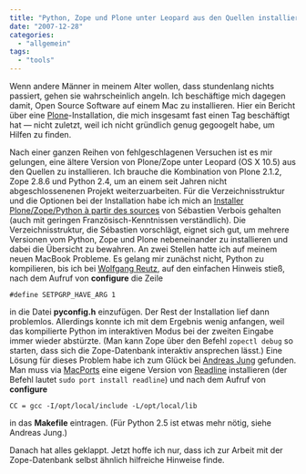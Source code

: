 ```yaml
---
title: "Python, Zope und Plone unter Leopard aus den Quellen installieren"
date: "2007-12-28"
categories: 
  - "allgemein"
tags: 
  - "tools"
---
```


Wenn andere Männer in meinem Alter wollen, dass stundenlang nichts passiert, gehen sie wahrscheinlich angeln. Ich beschäftige mich dagegen damit, Open Source Software auf einem Mac zu installieren. Hier ein Bericht über eine [Plone](http://plone.org/ "Plone CMS: Open Source Content Management")\-Installation, die mich insgesamt fast einen Tag beschäftigt hat — nicht zuletzt, weil ich nicht gründlich genug gegoogelt habe, um Hilfen zu finden.

Nach einer ganzen Reihen von fehlgeschlagenen Versuchen ist es mir gelungen, eine ältere Version von Plone/Zope unter Leopard (OS X 10.5) aus den Quellen zu installieren. Ich brauche die Kombination von Plone 2.1.2, Zope 2.8.6 und Python 2.4, um an einem seit Jahren nicht abgeschlossenenen Projekt weiterzuarbeiten. Für die Verzeichnisstruktur und die Optionen bei der Installation habe ich mich an [Installer Plone/Zope/Python à partir des sources](http://www.sebastien-verbois.be/plone/installation-configuration-administration/installer-plone-25/ "Installer Plone/Zope/Python à partir des sources — www.sebastien-verbois.be") von Sébastien Verbois gehalten (auch mit geringen Französisch-Kenntnissen verständlich). Die Verzeichnisstruktur, die Sébastien vorschlägt, eignet sich gut, um mehrere Versionen vom Python, Zope und Plone nebeneinander zu installieren und dabei die Übersicht zu bewahren. An zwei Stellen hatte ich auf meinem neuen MacBook Probleme. Es gelang mir zunächst nicht, Python zu kompilieren, bis ich bei [Wolfgang Reutz](http://wolfgang.reutz.at/blog/2007/10/29/compile-python-244-on-mac-os-x-105-leopard/ "#define SETPGRP_HAVE_ARG 1"), auf den einfachen Hinweis stieß, nach dem Aufruf von **configure** die Zeile

```
#define SETPGRP_HAVE_ARG 1
```

in die Datei **pyconfig.h** einzufügen. Der Rest der Installation lief dann problemlos. Allerdings konnte ich mit dem Ergebnis wenig anfangen, weil das kompilierte Python im interaktiven Modus bei der zweiten Eingabe immer wieder abstürzte. (Man kann Zope über den Befehl `zopectl debug` so starten, dass sich die Zope-Datenbank interaktiv ansprechen lässt.) Eine Lösung für dieses Problem habe ich zum Glück bei [Andreas Jung](http://blog.zopyx.com/blog_ajung/archive/2007/11/02/compiling-readline-support-for-python-on-macosx "Compiling readline support for Python on MacOSX — Portal") gefunden. Man muss via [MacPorts](http://www.macports.org/ "The MacPorts Project -- Home") eine eigene Version von [Readline](http://tiswww.case.edu/php/chet/readline/rltop.html "The GNU Readline Library") installieren (der Befehl lautet `sudo port install readline`) und nach dem Aufruf von **configure**

```
CC = gcc -I/opt/local/include -L/opt/local/lib
```

in das **Makefile** eintragen. (Für Python 2.5 ist etwas mehr nötig, siehe Andreas Jung.)

Danach hat alles geklappt. Jetzt hoffe ich nur, dass ich zur Arbeit mit der Zope-Datenbank selbst ähnlich hilfreiche Hinweise finde.
